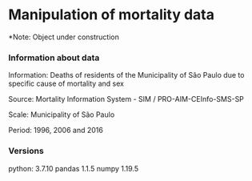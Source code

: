 # Manipulation of mortality data

*Note: Object under construction

### Information about data

Information: Deaths of residents of the Municipality of São Paulo due to specific cause of mortality and sex

Source: Mortality Information System - SIM / PRO-AIM-CEInfo-SMS-SP

Scale: Municipality of São Paulo

Period: 1996, 2006 and 2016

### Versions

python: 3.7.10
pandas 1.1.5
numpy 1.19.5


